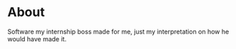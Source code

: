 # About
Software my internship boss made for me, just my interpretation on how he would have made it.